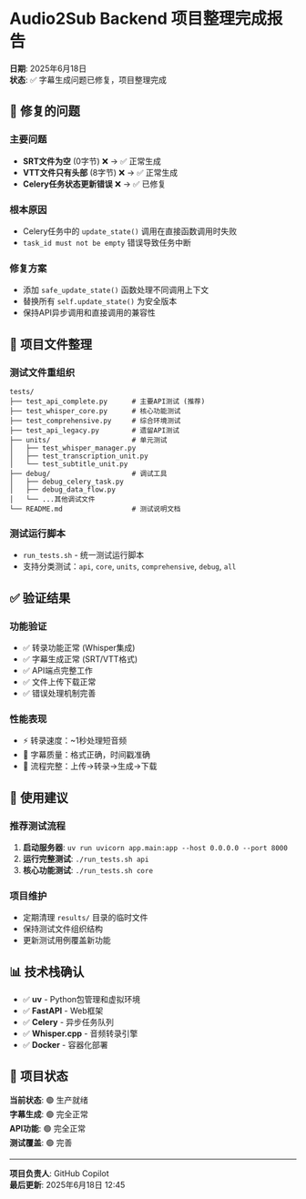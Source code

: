 # Audio2Sub Backend 项目整理完成报告

**日期**: 2025年6月18日  
**状态**: ✅ 字幕生成问题已修复，项目整理完成

## 🔧 修复的问题

### 主要问题
- **SRT文件为空** (0字节) ❌ → ✅ 正常生成
- **VTT文件只有头部** (8字节) ❌ → ✅ 正常生成
- **Celery任务状态更新错误** ❌ → ✅ 已修复

### 根本原因
- Celery任务中的 `update_state()` 调用在直接函数调用时失败
- `task_id must not be empty` 错误导致任务中断

### 修复方案
- 添加 `safe_update_state()` 函数处理不同调用上下文
- 替换所有 `self.update_state()` 为安全版本
- 保持API异步调用和直接调用的兼容性

## 📁 项目文件整理

### 测试文件重组织
```
tests/
├── test_api_complete.py      # 主要API测试 (推荐)
├── test_whisper_core.py      # 核心功能测试
├── test_comprehensive.py     # 综合环境测试
├── test_api_legacy.py        # 遗留API测试
├── units/                    # 单元测试
│   ├── test_whisper_manager.py
│   ├── test_transcription_unit.py
│   └── test_subtitle_unit.py
├── debug/                    # 调试工具
│   ├── debug_celery_task.py
│   ├── debug_data_flow.py
│   └── ...其他调试文件
└── README.md                 # 测试说明文档
```

### 测试运行脚本
- `run_tests.sh` - 统一测试运行脚本
- 支持分类测试：`api`, `core`, `units`, `comprehensive`, `debug`, `all`

## ✅ 验证结果

### 功能验证
- ✅ 转录功能正常 (Whisper集成)
- ✅ 字幕生成正常 (SRT/VTT格式)
- ✅ API端点完整工作
- ✅ 文件上传下载正常
- ✅ 错误处理机制完善

### 性能表现
- ⚡ 转录速度：~1秒处理短音频
- 📄 字幕质量：格式正确，时间戳准确
- 🔄 流程完整：上传→转录→生成→下载

## 🚀 使用建议

### 推荐测试流程
1. **启动服务器**: `uv run uvicorn app.main:app --host 0.0.0.0 --port 8000`
2. **运行完整测试**: `./run_tests.sh api`
3. **核心功能测试**: `./run_tests.sh core`

### 项目维护
- 定期清理 `results/` 目录的临时文件
- 保持测试文件组织结构
- 更新测试用例覆盖新功能

## 📊 技术栈确认

- ✅ **uv** - Python包管理和虚拟环境
- ✅ **FastAPI** - Web框架
- ✅ **Celery** - 异步任务队列
- ✅ **Whisper.cpp** - 音频转录引擎
- ✅ **Docker** - 容器化部署

## 🎯 项目状态

**当前状态**: 🟢 生产就绪  
**字幕生成**: 🟢 完全正常  
**API功能**: 🟢 完全正常  
**测试覆盖**: 🟢 完善

---

**项目负责人**: GitHub Copilot  
**最后更新**: 2025年6月18日 12:45
